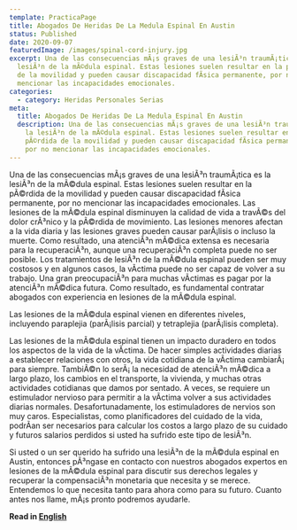 ```yaml
---
template: PracticaPage
title: Abogados De Heridas De La Medula Espinal En Austin
status: Published
date: 2020-09-07
featuredImage: /images/spinal-cord-injury.jpg
excerpt: Una de las consecuencias mÃ¡s graves de una lesiÃ³n traumÃ¡tica es la
  lesiÃ³n de la mÃ©dula espinal. Estas lesiones suelen resultar en la pÃ©rdida
  de la movilidad y pueden causar discapacidad fÃ­sica permanente, por no
  mencionar las incapacidades emocionales.
categories:
  - category: Heridas Personales Serias
meta:
  title: Abogados De Heridas De La Medula Espinal En Austin
  description: Una de las consecuencias mÃ¡s graves de una lesiÃ³n traumÃ¡tica es
    la lesiÃ³n de la mÃ©dula espinal. Estas lesiones suelen resultar en la
    pÃ©rdida de la movilidad y pueden causar discapacidad fÃ­sica permanente,
    por no mencionar las incapacidades emocionales.
---
```

<!--StartFragment-->

Una de las consecuencias mÃ¡s graves de una lesiÃ³n traumÃ¡tica es la lesiÃ³n de la mÃ©dula espinal. Estas lesiones suelen resultar en la pÃ©rdida de la movilidad y pueden causar discapacidad fÃ­sica permanente, por no mencionar las incapacidades emocionales. Las lesiones de la mÃ©dula espinal disminuyen la calidad de vida a travÃ©s del dolor crÃ³nico y la pÃ©rdida de movimiento. Las lesiones menores afectan a la vida diaria y las lesiones graves pueden causar parÃ¡lisis o incluso la muerte. Como resultado, una atenciÃ³n mÃ©dica extensa es necesaria para la recuperaciÃ³n, aunque una recuperaciÃ³n completa puede no ser posible. Los tratamientos de lesiÃ³n de la mÃ©dula espinal pueden ser muy costosos y en algunos casos, la vÃ­ctima puede no ser capaz de volver a su trabajo. Una gran preocupaciÃ³n para muchas vÃ­ctimas es pagar por la atenciÃ³n mÃ©dica futura. Como resultado, es fundamental contratar abogados con experiencia en lesiones de la mÃ©dula espinal.

Las lesiones de la mÃ©dula espinal vienen en diferentes niveles, incluyendo paraplejia (parÃ¡lisis parcial) y tetraplejia (parÃ¡lisis completa).

Las lesiones de la mÃ©dula espinal tienen un impacto duradero en todos los aspectos de la vida de la vÃ­ctima. De hacer simples actividades diarias a establecer relaciones con otros, la vida cotidiana de la vÃ­ctima cambiarÃ¡ para siempre. TambiÃ©n lo serÃ¡ la necesidad de atenciÃ³n mÃ©dica a largo plazo, los cambios en el transporte, la vivienda, y muchas otras actividades cotidianas que damos por sentado. A veces, se requiere un estimulador nervioso para permitir a la vÃ­ctima volver a sus actividades diarias normales. Desafortunadamente, los estimuladores de nervios son muy caros. Especialistas, como planificadores del cuidado de la vida, podrÃ­an ser necesarios para calcular los costos a largo plazo de su cuidado y futuros salarios perdidos si usted ha sufrido este tipo de lesiÃ³n.

Si usted o un ser querido ha sufrido una lesiÃ³n de la mÃ©dula espinal en Austin, entonces pÃ³ngase en contacto con nuestros abogados expertos en lesiones de la mÃ©dula espinal para discutir sus derechos legales y recuperar la compensaciÃ³n monetaria que necesita y se merece. Entendemos lo que necesita tanto para ahora como para su futuro. Cuanto antes nos llame, mÃ¡s pronto podremos ayudarle.

<!--EndFragment-->

**Read in [English](/practice-areas/austin-spinal-cord-injury-lawyers/)**